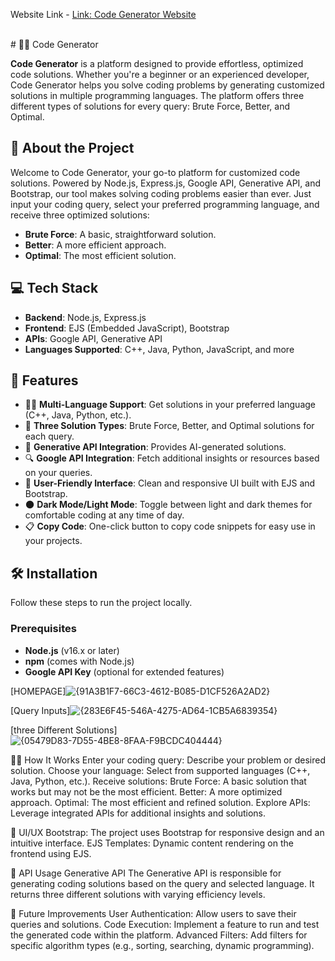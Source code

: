 Website Link - [Link: Code Generator Website](https://code-generator-website.vercel.app/code)

<br>
# 🧑‍💻 Code Generator

**Code Generator** is a platform designed to provide effortless, optimized code solutions. Whether you're a beginner or an experienced developer, Code Generator helps you solve coding problems by generating customized solutions in multiple programming languages. The platform offers three different types of solutions for every query: Brute Force, Better, and Optimal.

## 🚀 About the Project

Welcome to Code Generator, your go-to platform for customized code solutions. Powered by Node.js, Express.js, Google API, Generative API, and Bootstrap, our tool makes solving coding problems easier than ever. Just input your coding query, select your preferred programming language, and receive three optimized solutions:
- **Brute Force**: A basic, straightforward solution.
- **Better**: A more efficient approach.
- **Optimal**: The most efficient solution.

## 💻 Tech Stack

- **Backend**: Node.js, Express.js
- **Frontend**: EJS (Embedded JavaScript), Bootstrap
- **APIs**: Google API, Generative API
- **Languages Supported**: C++, Java, Python, JavaScript, and more

## 🎯 Features

- 🧑‍💻 **Multi-Language Support**: Get solutions in your preferred language (C++, Java, Python, etc.).
- 🚀 **Three Solution Types**: Brute Force, Better, and Optimal solutions for each query.
- 🧠 **Generative API Integration**: Provides AI-generated solutions.
- 🔍 **Google API Integration**: Fetch additional insights or resources based on your queries.
- 🎨 **User-Friendly Interface**: Clean and responsive UI built with EJS and Bootstrap.
- 🌑 **Dark Mode/Light Mode**: Toggle between light and dark themes for comfortable coding at any time of day.
- 📋 **Copy Code**: One-click button to copy code snippets for easy use in your projects.

## 🛠️ Installation

Follow these steps to run the project locally.

### Prerequisites

- **Node.js** (v16.x or later)
- **npm** (comes with Node.js)
- **Google API Key** (optional for extended features)

[HOMEPAGE]![{91A3B1F7-66C3-4612-B085-D1CF526A2AD2}](https://github.com/user-attachments/assets/d23e4955-54b1-4112-85f4-52a3d765964a)


[Query Inputs]![{283E6F45-546A-4275-AD64-1CB5A6839354}](https://github.com/user-attachments/assets/3a57f77b-2c52-4f4e-9e80-8f78de690ace)


[three Different Solutions]![{05479D83-7D55-4BE8-8FAA-F9BCDC404444}](https://github.com/user-attachments/assets/0552358b-93a6-4aa4-b879-e3260291812a)




🧑‍🏫 How It Works
Enter your coding query: Describe your problem or desired solution.
Choose your language: Select from supported languages (C++, Java, Python, etc.).
Receive solutions:
Brute Force: A basic solution that works but may not be the most efficient.
Better: A more optimized approach.
Optimal: The most efficient and refined solution.
Explore APIs: Leverage integrated APIs for additional insights and solutions.


🎨 UI/UX
Bootstrap: The project uses Bootstrap for responsive design and an intuitive interface.
EJS Templates: Dynamic content rendering on the frontend using EJS.


🔗 API Usage
Generative API
The Generative API is responsible for generating coding solutions based on the query and selected language. It returns three different solutions with varying efficiency levels.


🌟 Future Improvements
User Authentication: Allow users to save their queries and solutions.
Code Execution: Implement a feature to run and test the generated code within the platform.
Advanced Filters: Add filters for specific algorithm types (e.g., sorting, searching, dynamic programming).
